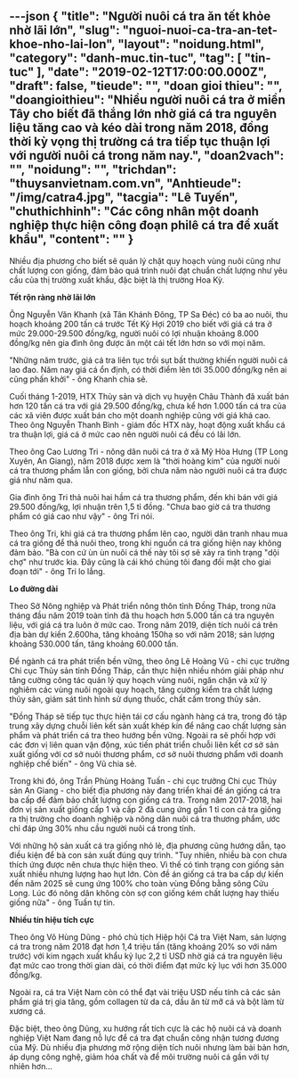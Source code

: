 ---json
{
    "title": "Người nuôi cá tra ăn tết khỏe nhờ lãi lớn",
    "slug": "nguoi-nuoi-ca-tra-an-tet-khoe-nho-lai-lon",
    "layout": "noidung.html",
    "category": "danh-muc.tin-tuc",
    "tag": [
        "tin-tuc"
    ],
    "date": "2019-02-12T17:00:00.000Z",
    "draft": false,
    "tieude": "",
    "doan gioi thieu": "",
    "doangioithieu": "Nhiều người nuôi cá tra ở miền Tây cho biết đã thắng lớn nhờ giá cá tra nguyên liệu tăng cao và kéo dài trong năm 2018, đồng thời kỳ vọng thị trường cá tra tiếp tục thuận lợi với người nuôi cá trong năm nay.",
    "doan2vach": "",
    "noidung": "",
    "trichdan": "thuysanvietnam.com.vn",
    "Anhtieude": "/img/catra4.jpg",
    "tacgia": "Lê Tuyến",
    "chuthichhinh": "Các công nhân một doanh nghiệp thực hiện công đoạn philê cá tra để xuất khẩu",
    "__content__": ""
}
---
<p>Nhiều địa phương cho biết sẽ quản l&yacute; chặt quy hoạch v&ugrave;ng nu&ocirc;i cũng như chất lượng con giống, đảm bảo qu&aacute; tr&igrave;nh nu&ocirc;i đạt chuẩn chất lượng như y&ecirc;u cầu của thị trường xuất khẩu, đặc biệt l&agrave; thị trường Hoa Kỳ.</p>

<p><strong>Tết rộn r&agrave;ng&nbsp;nhờ l&atilde;i lớn</strong></p>

<p>&Ocirc;ng Nguyễn Văn Khanh (x&atilde; T&acirc;n Kh&aacute;nh Đ&ocirc;ng, TP Sa Đ&eacute;c) c&oacute; ba ao nu&ocirc;i, thu hoạch khoảng 200 tấn c&aacute; trước Tết Kỷ Hợi 2019 cho biết với gi&aacute; c&aacute; tra ở mức 29.000-29.500 đồng/kg, người nu&ocirc;i c&oacute; lợi nhuận khoảng 8.000 đồng/kg n&ecirc;n gia đ&igrave;nh &ocirc;ng được ăn một c&aacute;i tết lớn hơn so với mọi năm.</p>

<p>&quot;Những năm trước, gi&aacute; c&aacute; tra li&ecirc;n tục trồi sụt bất thường khiến người nu&ocirc;i c&aacute; lao đao. Năm nay gi&aacute; c&aacute; ổn định, c&oacute; thời điểm l&ecirc;n tới 35.000 đồng/kg n&ecirc;n ai cũng phấn khởi&quot; - &ocirc;ng Khanh chia sẻ.</p>

<p>Cuối th&aacute;ng 1-2019, HTX Thủy sản v&agrave; dịch vụ huyện Ch&acirc;u Th&agrave;nh đ&atilde; xuất b&aacute;n hơn 120 tấn c&aacute; tra với gi&aacute; 29.500 đồng/kg, chưa kể hơn 1.000 tấn c&aacute; tra của c&aacute;c x&atilde; vi&ecirc;n được xuất b&aacute;n cho một doanh nghiệp cũng với gi&aacute; kh&aacute; cao. Theo &ocirc;ng Nguyễn Thanh B&igrave;nh - gi&aacute;m đốc HTX n&agrave;y, hoạt động xuất khẩu c&aacute; tra thuận lợi, gi&aacute; c&aacute; ở mức cao n&ecirc;n người nu&ocirc;i c&aacute; đều c&oacute; l&atilde;i lớn.</p>

<p>Theo &ocirc;ng Cao Lương Tri - n&ocirc;ng d&acirc;n nu&ocirc;i c&aacute; tra ở x&atilde; Mỹ H&ograve;a Hưng (TP Long Xuy&ecirc;n, An Giang), năm 2018 được xem l&agrave; &quot;thời ho&agrave;ng kim&quot; của người nu&ocirc;i c&aacute; tra thương phẩm lẫn con giống, bởi chưa năm n&agrave;o người nu&ocirc;i c&aacute; tra được gi&aacute; như năm qua.</p>

<p>Gia đ&igrave;nh &ocirc;ng Tri thả nu&ocirc;i hai hầm c&aacute; tra thương phẩm, đến khi b&aacute;n với gi&aacute; 29.500 đồng/kg, lợi nhuận tr&ecirc;n 1,5 tỉ đồng. &quot;Chưa bao giờ c&aacute; tra thương phẩm c&oacute; gi&aacute; cao như vậy&quot; - &ocirc;ng Tri n&oacute;i.</p>

<p>Theo &ocirc;ng Tri, khi gi&aacute; c&aacute; tra thương phẩm l&ecirc;n cao, người d&acirc;n tranh nhau mua c&aacute; tra giống để thả nu&ocirc;i theo, trong khi nguồn c&aacute; tra giống hiện nay kh&ocirc;ng đảm bảo. &quot;B&agrave; con cứ &ugrave;n &ugrave;n nu&ocirc;i c&aacute; thế n&agrave;y t&ocirc;i sợ sẽ xảy ra t&igrave;nh trạng &quot;dội chợ&quot; như trước kia. Đ&acirc;y cũng l&agrave; c&aacute;i kh&oacute; ch&uacute;ng t&ocirc;i đang đối mặt cho giai đoạn tới&quot; - &ocirc;ng Tri lo lắng.</p>

<p><strong>Lo đường d&agrave;i</strong></p>

<p>Theo Sở N&ocirc;ng nghiệp v&agrave; Ph&aacute;t triển n&ocirc;ng th&ocirc;n tỉnh Đồng Th&aacute;p, trong nửa th&aacute;ng đầu năm 2019 to&agrave;n tỉnh đ&atilde; thu hoạch hơn 5.000 tấn c&aacute; tra nguy&ecirc;n liệu, với gi&aacute; c&aacute; tra lu&ocirc;n ở mức cao. Trong năm 2019, diện t&iacute;ch nu&ocirc;i c&aacute; tr&ecirc;n địa b&agrave;n dự kiến 2.600ha, tăng khoảng 150ha so với năm 2018; sản lượng khoảng 530.000 tấn, tăng khoảng 60.000 tấn.</p>

<p>Để ng&agrave;nh c&aacute; tra ph&aacute;t triển bền vững, theo &ocirc;ng L&ecirc; Ho&agrave;ng Vũ - chi cục trưởng Chi cục Thủy sản tỉnh Đồng Th&aacute;p, cần thực hiện nhiều nh&oacute;m giải ph&aacute;p như tăng cường c&ocirc;ng t&aacute;c quản l&yacute; quy hoạch v&ugrave;ng nu&ocirc;i, ngăn chặn v&agrave; xử l&yacute; nghi&ecirc;m c&aacute;c v&ugrave;ng nu&ocirc;i ngo&agrave;i quy hoạch, tăng cường kiểm tra chất lượng thủy sản, gi&aacute;m s&aacute;t t&igrave;nh h&igrave;nh sử dụng thuốc, chất cấm trong&nbsp;thủy sản.</p>

<p>&quot;Đồng Th&aacute;p sẽ tiếp tục thực hiện t&aacute;i cơ cấu ng&agrave;nh h&agrave;ng c&aacute; tra, trong đ&oacute; tập trung x&acirc;y dựng chuỗi li&ecirc;n kết sản xuất kh&eacute;p k&iacute;n để n&acirc;ng cao chất lượng sản phẩm v&agrave; ph&aacute;t triển c&aacute; tra theo hướng bền vững. Ngo&agrave;i ra sẽ phối hợp với c&aacute;c đơn vị li&ecirc;n quan vận động, x&uacute;c tiến ph&aacute;t triển chuỗi li&ecirc;n kết cơ sở sản xuất giống với cơ sở nu&ocirc;i thương phẩm, cơ sở nu&ocirc;i thương phẩm với doanh nghiệp chế biến&quot; - &ocirc;ng Vũ chia sẻ.</p>

<p>Trong khi đ&oacute;, &ocirc;ng Trần Ph&ugrave;ng Ho&agrave;ng Tuấn - chi cục trưởng Chi cục Thủy sản An Giang - cho biết địa phương n&agrave;y đang triển khai đề &aacute;n giống c&aacute; tra ba cấp để đảm bảo chất lượng con giống c&aacute; tra. Trong năm 2017-2018, hai đơn vị sản xuất giống cấp 1 v&agrave; cấp 2 đ&atilde; cung ứng gần 1 tỉ con c&aacute; tra giống ra thị trường cho doanh nghiệp v&agrave; n&ocirc;ng d&acirc;n nu&ocirc;i c&aacute; tra thương phẩm, ước chỉ đ&aacute;p ứng 30% nhu cầu người nu&ocirc;i c&aacute;&nbsp;trong tỉnh.</p>

<p>Với những hộ sản xuất c&aacute; tra giống nhỏ lẻ, địa phương cũng hướng dẫn, tạo điều kiện để b&agrave; con sản xuất đ&uacute;ng quy tr&igrave;nh. &quot;Tuy nhi&ecirc;n, nhiều b&agrave; con chưa th&iacute;ch ứng được n&ecirc;n chưa thực hiện theo. V&igrave; thế c&oacute; t&igrave;nh trạng con giống sản xuất nhiều nhưng lượng hao hụt lớn. C&ograve;n đề &aacute;n giống c&aacute; tra ba cấp dự kiến đến năm 2025 sẽ cung ứng 100% cho to&agrave;n v&ugrave;ng Đồng bằng s&ocirc;ng Cửu Long. L&uacute;c đ&oacute; n&ocirc;ng d&acirc;n kh&ocirc;ng c&ograve;n sợ con giống k&eacute;m chất lượng hay thiếu giống nữa&quot; - &ocirc;ng Tuấn tự tin.</p>

<p><strong>Nhiều t&iacute;n hiệu t&iacute;ch cực</strong></p>

<p>Theo &ocirc;ng V&otilde; H&ugrave;ng Dũng - ph&oacute; chủ tịch Hiệp hội C&aacute; tra Việt Nam, sản lượng c&aacute; tra trong năm 2018 đạt hơn 1,4 triệu tấn (tăng khoảng 20% so với năm trước) với kim ngạch xuất khẩu kỷ lục 2,2 tỉ USD nhờ gi&aacute; c&aacute; tra nguy&ecirc;n liệu đạt mức cao trong thời gian d&agrave;i, c&oacute; thời điểm đạt mức kỷ lục với hơn 35.000 đồng/kg.</p>

<p>Ngo&agrave;i ra, c&aacute; tra Việt Nam c&ograve;n c&oacute; thể đạt v&agrave;i triệu USD nếu t&iacute;nh cả c&aacute;c sản phẩm gi&aacute; trị gia tăng, gồm collagen từ da c&aacute;, dầu ăn từ mỡ c&aacute; v&agrave; bột l&agrave;m từ xương c&aacute;.</p>

<p>Đặc biệt, theo &ocirc;ng Dũng, xu hướng rất t&iacute;ch cực l&agrave; c&aacute;c hộ nu&ocirc;i c&aacute; v&agrave; doanh nghiệp Việt Nam đang nỗ lực để c&aacute; tra đạt chuẩn c&ocirc;ng nhận tương đương của Mỹ. D&ugrave; nhiều địa phương mở rộng diện t&iacute;ch nu&ocirc;i nhưng l&agrave;m b&agrave;i bản hơn, &aacute;p dụng c&ocirc;ng nghệ, giảm h&oacute;a chất v&agrave; để m&ocirc;i trường nu&ocirc;i c&aacute; gần với tự nhi&ecirc;n hơn...</p>
